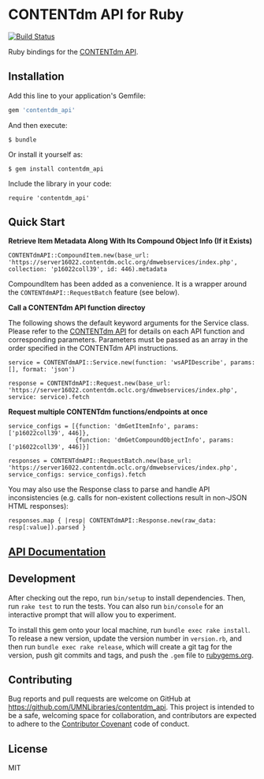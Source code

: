 # CONTENTdm API for Ruby

[![Build Status](https://travis-ci.org/UMNLibraries/contentdm_api.svg?branch=master)](https://travis-ci.org/UMNLibraries/contentdm_api)

Ruby bindings for the [CONTENTdm API](https://www.oclc.org/support/services/contentdm_api/help/customizing-website-help/other-customizations/contentdm_api-api-reference.en.html).

## Installation

Add this line to your application's Gemfile:

```ruby
gem 'contentdm_api'
```

And then execute:

    $ bundle

Or install it yourself as:

    $ gem install contentdm_api

Include the library in your code:

`require 'contentdm_api'`


## Quick Start


**Retrieve Item Metadata Along With Its Compound Object Info (If it Exists)**

```
CONTENTdmAPI::CompoundItem.new(base_url: 'https://server16022.contentdm.oclc.org/dmwebservices/index.php', collection: 'p16022coll39', id: 446).metadata
```

CompoundItem has been added as a convenience. It is a wrapper around the `CONTENTdmAPI::RequestBatch` feature (see below).

**Call a CONTENTdm API function directoy**

The following shows the default keyword arguments for the Service class. Please refer to the [CONTENTdm API](https://www.oclc.org/support/services/contentdm_api/help/customizing-website-help/other-customizations/contentdm_api-api-reference.en.html) for details on each API function and corresponding parameters. Parameters must be passed as an array in the order specified in the CONTENTdm API instructions.

```
service = CONTENTdmAPI::Service.new(function: 'wsAPIDescribe', params: [], format: 'json')

response = CONTENTdmAPI::Request.new(base_url: 'https://server16022.contentdm.oclc.org/dmwebservices/index.php', service: service).fetch
```

**Request multiple CONTENTdm functions/endpoints at once**

```
service_configs = [{function: 'dmGetItemInfo', params: ['p16022coll39', 446]},
                   {function: 'dmGetCompoundObjectInfo', params: ['p16022coll39', 446]}]

responses = CONTENTdmAPI::RequestBatch.new(base_url: 'https://server16022.contentdm.oclc.org/dmwebservices/index.php', service_configs: service_configs).fetch
```

You may also use the Response class to parse and handle API inconsistencies (e.g. calls for non-existent collections result in non-JSON HTML responses):

```
responses.map { |resp| CONTENTdmAPI::Response.new(raw_data: resp[:value]).parsed }
```

## [API Documentation](http://www.rubydoc.info/gems/contentdm_api)

## Development

After checking out the repo, run `bin/setup` to install dependencies. Then, run `rake test` to run the tests. You can also run `bin/console` for an interactive prompt that will allow you to experiment.

To install this gem onto your local machine, run `bundle exec rake install`. To release a new version, update the version number in `version.rb`, and then run `bundle exec rake release`, which will create a git tag for the version, push git commits and tags, and push the `.gem` file to [rubygems.org](https://rubygems.org).

## Contributing

Bug reports and pull requests are welcome on GitHub at https://github.com/UMNLibraries/contentdm_api. This project is intended to be a safe, welcoming space for collaboration, and contributors are expected to adhere to the [Contributor Covenant](http://contributor-covenant.org) code of conduct.


## License

MIT
